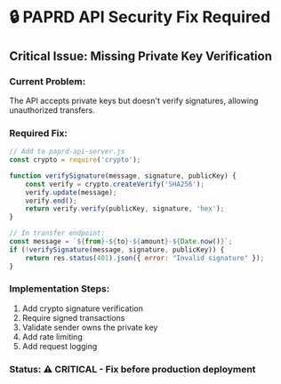 # 🔒 PAPRD API Security Fix Required

## Critical Issue: Missing Private Key Verification

### Current Problem:
The API accepts private keys but doesn't verify signatures, allowing unauthorized transfers.

### Required Fix:
```javascript
// Add to paprd-api-server.js
const crypto = require('crypto');

function verifySignature(message, signature, publicKey) {
    const verify = crypto.createVerify('SHA256');
    verify.update(message);
    verify.end();
    return verify.verify(publicKey, signature, 'hex');
}

// In transfer endpoint:
const message = `${from}-${to}-${amount}-${Date.now()}`;
if (!verifySignature(message, signature, publicKey)) {
    return res.status(401).json({ error: "Invalid signature" });
}
```

### Implementation Steps:
1. Add crypto signature verification
2. Require signed transactions
3. Validate sender owns the private key
4. Add rate limiting
5. Add request logging

### Status: ⚠️ CRITICAL - Fix before production deployment 